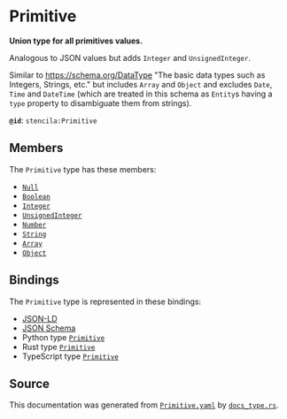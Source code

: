 # Primitive

**Union type for all primitives values.**

Analogous to JSON values but adds `Integer` and `UnsignedInteger`.

Similar to https://schema.org/DataType "The basic data types such as Integers, Strings, etc."
but includes `Array` and `Object` and excludes `Date`, `Time` and `DateTime` (which are
treated in this schema as `Entity`s having a `type` property to disambiguate them from strings).


**`@id`**: `stencila:Primitive`

## Members

The `Primitive` type has these members:

- [`Null`](https://github.com/stencila/stencila/blob/main/docs/reference/schema/data/null.md)
- [`Boolean`](https://github.com/stencila/stencila/blob/main/docs/reference/schema/data/boolean.md)
- [`Integer`](https://github.com/stencila/stencila/blob/main/docs/reference/schema/data/integer.md)
- [`UnsignedInteger`](https://github.com/stencila/stencila/blob/main/docs/reference/schema/data/unsigned-integer.md)
- [`Number`](https://github.com/stencila/stencila/blob/main/docs/reference/schema/data/number.md)
- [`String`](https://github.com/stencila/stencila/blob/main/docs/reference/schema/data/string.md)
- [`Array`](https://github.com/stencila/stencila/blob/main/docs/reference/schema/data/array.md)
- [`Object`](https://github.com/stencila/stencila/blob/main/docs/reference/schema/data/object.md)

## Bindings

The `Primitive` type is represented in these bindings:

- [JSON-LD](https://stencila.org/Primitive.jsonld)
- [JSON Schema](https://stencila.org/Primitive.schema.json)
- Python type [`Primitive`](https://github.com/stencila/stencila/blob/main/python/python/stencila/types/primitive.py)
- Rust type [`Primitive`](https://github.com/stencila/stencila/blob/main/rust/schema/src/types/primitive.rs)
- TypeScript type [`Primitive`](https://github.com/stencila/stencila/blob/main/ts/src/types/Primitive.ts)

## Source

This documentation was generated from [`Primitive.yaml`](https://github.com/stencila/stencila/blob/main/schema/Primitive.yaml) by [`docs_type.rs`](https://github.com/stencila/stencila/blob/main/rust/schema-gen/src/docs_type.rs).